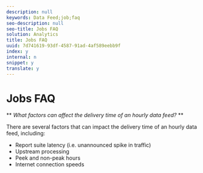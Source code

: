 ```yaml
---
description: null
keywords: Data Feed;job;faq
seo-description: null
seo-title: Jobs FAQ
solution: Analytics
title: Jobs FAQ
uuid: 7d741619-93df-4587-91ad-4af589eebb9f
index: y
internal: n
snippet: y
translate: y
---
```


# Jobs FAQ

** *What factors can affect the delivery time of an hourly data feed?* ** 

There are several factors that can impact the delivery time of an hourly data feed, including: 

* Report suite latency (i.e. unannounced spike in traffic)
* Upstream processing
* Peek and non-peak hours
* Internet connection speeds
